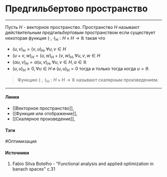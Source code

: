 # Предгильбертово пространство
***
Пусть $H$ - векторное пространство. Пространство $H$ называют действительным *предгильбертовым* пространством если существует некоторая функция $(\cdot,\cdot)_{H}:H\times H\to\mathbb{R}$ такая что
 - $(u,v)_{H}=(v,u)_{H},\forall u,v\in H$
 - $(u+v,w)_{H}=(u,w)_{H}+(v,w)_{H},\forall u,v,w\in H$
 - $(\alpha u,v)_{H}=\alpha(u,v)_{H},\forall u,v\in H,\alpha\in\mathbb{R}$
 - $(u,u)_{H}\ge0,\forall u\in H$ и $(u,u)_{H}=0$ тогда и только тогда когда $u=\theta$.

>Функцию $(\cdot,\cdot)_{H}:H\times H\to\mathbb{R}$ называют скалярным произведением.
***
#### Линки
- [[Векторное пространство]],
- [[Функция или отображение]],
- [[Скалярное произведение]],
#### Тэги
 #Оптимизация 
#### Источники
1. Fabio Silva Botelho - "Functional analysis and applied optimization in banach spaces" c.31